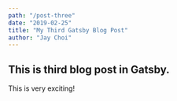 ```yaml
---
path: "/post-three"
date: "2019-02-25"
title: "My Third Gatsby Blog Post"
author: "Jay Choi"
---
```


## This is third blog post in Gatsby.

This is very exciting!